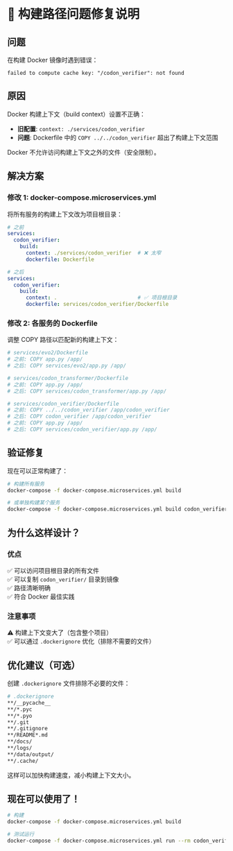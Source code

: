 # 🔧 构建路径问题修复说明

## 问题

在构建 Docker 镜像时遇到错误：
```
failed to compute cache key: "/codon_verifier": not found
```

## 原因

Docker 构建上下文（build context）设置不正确：
- **旧配置**: `context: ./services/codon_verifier` 
- **问题**: Dockerfile 中的 `COPY ../../codon_verifier` 超出了构建上下文范围

Docker 不允许访问构建上下文之外的文件（安全限制）。

## 解决方案

### 修改 1: docker-compose.microservices.yml

将所有服务的构建上下文改为项目根目录：

```yaml
# 之前
services:
  codon_verifier:
    build:
      context: ./services/codon_verifier  # ❌ 太窄
      dockerfile: Dockerfile

# 之后
services:
  codon_verifier:
    build:
      context: .                          # ✅ 项目根目录
      dockerfile: services/codon_verifier/Dockerfile
```

### 修改 2: 各服务的 Dockerfile

调整 COPY 路径以匹配新的构建上下文：

```dockerfile
# services/evo2/Dockerfile
# 之前: COPY app.py /app/
# 之后: COPY services/evo2/app.py /app/

# services/codon_transformer/Dockerfile  
# 之前: COPY app.py /app/
# 之后: COPY services/codon_transformer/app.py /app/

# services/codon_verifier/Dockerfile
# 之前: COPY ../../codon_verifier /app/codon_verifier
# 之后: COPY codon_verifier /app/codon_verifier
# 之前: COPY app.py /app/
# 之后: COPY services/codon_verifier/app.py /app/
```

## 验证修复

现在可以正常构建了：

```bash
# 构建所有服务
docker-compose -f docker-compose.microservices.yml build

# 或单独构建某个服务
docker-compose -f docker-compose.microservices.yml build codon_verifier
```

## 为什么这样设计？

### 优点
✅ 可以访问项目根目录的所有文件  
✅ 可以复制 `codon_verifier/` 目录到镜像  
✅ 路径清晰明确  
✅ 符合 Docker 最佳实践

### 注意事项
⚠️ 构建上下文变大了（包含整个项目）  
✅ 可以通过 `.dockerignore` 优化（排除不需要的文件）

## 优化建议（可选）

创建 `.dockerignore` 文件排除不必要的文件：

```bash
# .dockerignore
**/__pycache__
**/*.pyc
**/*.pyo
**/.git
**/.gitignore
**/README*.md
**/docs/
**/logs/
**/data/output/
**/.cache/
```

这样可以加快构建速度，减小构建上下文大小。

## 现在可以使用了！

```bash
# 构建
docker-compose -f docker-compose.microservices.yml build

# 测试运行
docker-compose -f docker-compose.microservices.yml run --rm codon_verifier --help
```

